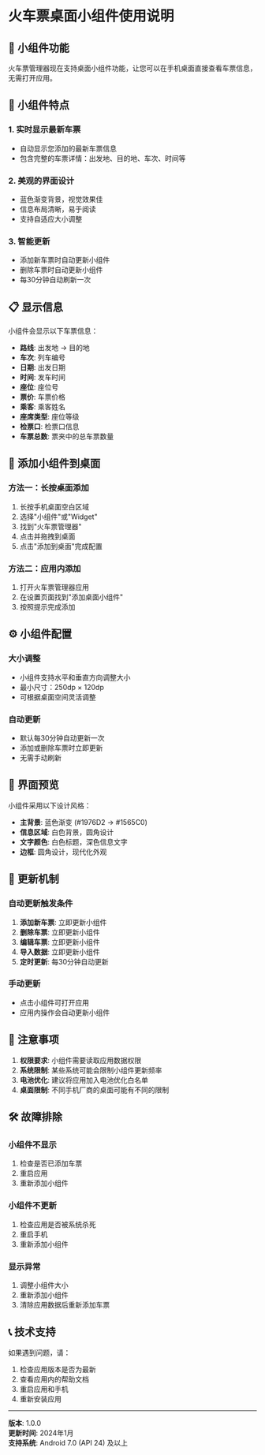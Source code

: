 # 火车票桌面小组件使用说明

## 📱 小组件功能

火车票管理器现在支持桌面小组件功能，让您可以在手机桌面直接查看车票信息，无需打开应用。

## 🎯 小组件特点

### 1. **实时显示最新车票**
- 自动显示您添加的最新车票信息
- 包含完整的车票详情：出发地、目的地、车次、时间等

### 2. **美观的界面设计**
- 蓝色渐变背景，视觉效果佳
- 信息布局清晰，易于阅读
- 支持自适应大小调整

### 3. **智能更新**
- 添加新车票时自动更新小组件
- 删除车票时自动更新小组件
- 每30分钟自动刷新一次

## 📋 显示信息

小组件会显示以下车票信息：

- **路线**: 出发地 → 目的地
- **车次**: 列车编号
- **日期**: 出发日期
- **时间**: 发车时间
- **座位**: 座位号
- **票价**: 车票价格
- **乘客**: 乘客姓名
- **座席类型**: 座位等级
- **检票口**: 检票口信息
- **车票总数**: 票夹中的总车票数量

## 🔧 添加小组件到桌面

### 方法一：长按桌面添加
1. 长按手机桌面空白区域
2. 选择"小组件"或"Widget"
3. 找到"火车票管理器"
4. 点击并拖拽到桌面
5. 点击"添加到桌面"完成配置

### 方法二：应用内添加
1. 打开火车票管理器应用
2. 在设置页面找到"添加桌面小组件"
3. 按照提示完成添加

## ⚙️ 小组件配置

### 大小调整
- 小组件支持水平和垂直方向调整大小
- 最小尺寸：250dp × 120dp
- 可根据桌面空间灵活调整

### 自动更新
- 默认每30分钟自动更新一次
- 添加或删除车票时立即更新
- 无需手动刷新

## 🎨 界面预览

小组件采用以下设计风格：
- **主背景**: 蓝色渐变 (#1976D2 → #1565C0)
- **信息区域**: 白色背景，圆角设计
- **文字颜色**: 白色标题，深色信息文字
- **边框**: 圆角设计，现代化外观

## 🔄 更新机制

### 自动更新触发条件
1. **添加新车票**: 立即更新小组件
2. **删除车票**: 立即更新小组件
3. **编辑车票**: 立即更新小组件
4. **导入数据**: 立即更新小组件
5. **定时更新**: 每30分钟自动更新

### 手动更新
- 点击小组件可打开应用
- 应用内操作会自动更新小组件

## 🚫 注意事项

1. **权限要求**: 小组件需要读取应用数据权限
2. **系统限制**: 某些系统可能会限制小组件更新频率
3. **电池优化**: 建议将应用加入电池优化白名单
4. **桌面限制**: 不同手机厂商的桌面可能有不同的限制

## 🛠️ 故障排除

### 小组件不显示
1. 检查是否已添加车票
2. 重启应用
3. 重新添加小组件

### 小组件不更新
1. 检查应用是否被系统杀死
2. 重启手机
3. 重新添加小组件

### 显示异常
1. 调整小组件大小
2. 重新添加小组件
3. 清除应用数据后重新添加车票

## 📞 技术支持

如果遇到问题，请：
1. 检查应用版本是否为最新
2. 查看应用内的帮助文档
3. 重启应用和手机
4. 重新安装应用

---

**版本**: 1.0.0  
**更新时间**: 2024年1月  
**支持系统**: Android 7.0 (API 24) 及以上 
